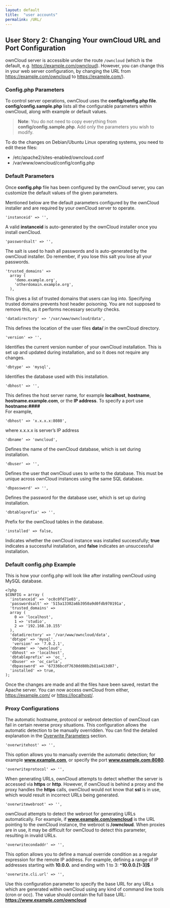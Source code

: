 ```yaml
---
layout: default
title:  "user accounts"
permalink: /URL/
---
```


## User Story 2: Changing Your ownCloud URL and Port Configuration  
ownCloud server is accessible under the route `/owncloud` (which is the default, e.g. <https://example.com/owncloud>). However, you can change this in your web server configuration, by changing the URL from <https://example.com/owncloud> to <https://example.com/>).  

### Config.php Parameters    
To control server operations, ownCloud uses the **config/config.php file**. **config/config.sample.php** lists all the configurable parameters within ownCloud, along with example or default values.  

>**Note**: You do not need to copy everything from **config/config.sample.php**. Add only the parameters you wish to modify.  

To do the changes on Debian/Ubuntu Linux operating systems, you need to edit these files:
-	/etc/apache2/sites-enabled/owncloud.conf  
-	/var/www/owncloud/config/config.php  

### Default Parameters   
Once **config.php** file has been configured by the ownCloud server, you can customize the default values of the given parameters.  

Mentioned below are the default parameters configured by the ownCloud installer and are required by your ownCloud server to operate. 

    'instanceid' => '',
A valid **instanceid** is auto-generated by the ownCloud installer once you install ownCloud.  

    'passwordsalt' => '',
The salt is used to hash all passwords and is auto-generated by the ownCloud installer. Do remember, if you lose this salt you lose all your passwords.  

    'trusted_domains' =>
      array (
        'demo.example.org',
        'otherdomain.example.org',
      ),
This gives a list of trusted domains that users can log into. Specifying trusted domains prevents host header poisoning. You are not supposed to remove this, as it performs necessary security checks.

    'datadirectory' => '/var/www/owncloud/data',
This defines the location of the user files **data/** in the ownCloud directory.

    'version' => '',
Identifies the current version number of your ownCloud installation. This is set up and updated during installation, and so it does not require any changes.

    'dbtype' => 'mysql',
Identifies the database used with this installation.  

    'dbhost' => '',  
This defines the host server name, for example **localhost**, **hostname**, **hostname.example.com**, or the **IP address**. To specify a port use **hostname:####**  
For example,
    
    'dbhost' => 'x.x.x.x:8080',
where x.x.x.x is server’s IP address  
                 
    'dbname' => 'owncloud',      
Defines the name of the ownCloud database, which is set during installation. 

    'dbuser' => '',
Defines the user that ownCloud uses to write to the database. This must be unique across ownCloud instances using the same SQL database.

    'dbpassword' => '',
Defines the password for the database user, which is set up during installation.
  
    'dbtableprefix' => '',
Prefix for the ownCloud tables in the database.

    'installed' => false,
Indicates whether the ownCloud instance was installed successfully; **true** indicates a successful installation, and **false** indicates an unsuccessful installation.    

### Default config.php Example
This is how your config.php will look like after installing ownCloud using MySQL database.

    <?php
    $CONFIG = array (
      'instanceid' => 'oc8c0fd71e03',
      'passwordsalt' => '515a13302a6b3950a9d0fdb970191a',
      'trusted_domains' =>
      array (
        0 => 'localhost',
        1 => 'studio',
        2 => '192.168.10.155'
      ),
      'datadirectory' => '/var/www/owncloud/data',
      'dbtype' => 'mysql',
       'version' => '7.0.2.1',
      'dbname' => 'owncloud',
      'dbhost' => 'localhost',
      'dbtableprefix' => 'oc_',
      'dbuser' => 'oc_carla',
      'dbpassword' => '67336bcdf7630dd80b2b81a413d07',
      'installed' => true,
    );  
    
Once the changes are made and all the files have been saved, restart the Apache server. You can now access ownCloud from either, <https://example.com/> or <https://localhost/>.  

### Proxy Configurations  
The automatic hostname, protocol or webroot detection of ownCloud can fail in certain reverse proxy situations. This configuration allows the automatic detection to be manually overridden. You can find the detailed explanation in the [Overwrite Parameters]( https://doc.owncloud.org/server/10.0/admin_manual/configuration/server/reverse_proxy_configuration.html#overwrite-parameters) section.  

    'overwritehost' => '',
This option allows you to manually override the automatic detection; for example **www.example.com**, or specify the port **www.example.com:8080**.

    'overwriteprotocol' => '',  
When generating URLs, ownCloud attempts to detect whether the server is accessed via **https** or **http**. However, if ownCloud is behind a proxy and the proxy handles the **https** calls, ownCloud would not know that **ssl** is in use, which would result in incorrect URLs being generated.  

    'overwritewebroot' => '',
ownCloud attempts to detect the webroot for generating URLs automatically.
For example, if **www.example.com/owncloud** is the URL pointing to the ownCloud instance, the webroot is **/owncloud**. When proxies are in use, it may be difficult for ownCloud to detect this parameter, resulting in invalid URLs.

    'overwritecondaddr' => '',
This option allows you to define a manual override condition as a regular expression for the remote IP address. For example, defining a range of IP addresses starting with **10.0.0.** and ending with 1 to 3: **^10\.0\.0\.[1-3]$**

    'overwrite.cli.url' => '',
Use this configuration parameter to specify the base URL for any URLs which are generated within ownCloud using any kind of command line tools (cron or occ). The value should contain the full base URL: **https://www.example.com/owncloud**

